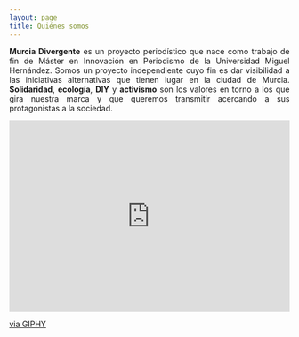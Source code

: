 ```yaml
---
layout: page
title: Quiénes somos
---
```


<p align="justify"><b>Murcia Divergente</b> es un proyecto periodístico que nace como trabajo de fin de Máster en Innovación en Periodismo de la Universidad Miguel Hernández. Somos un proyecto independiente cuyo fin es dar visibilidad a las iniciativas alternativas que tienen lugar en la ciudad de Murcia. <b>Solidaridad</b>, <b>ecología</b>, <b>DIY</b> y <b>activismo</b> son los valores en torno a los que gira nuestra marca y que queremos transmitir acercando a sus protagonistas a la sociedad.</p> 

<div style="width:100%;height:0;padding-bottom:68%;position:relative;"><iframe src="https://giphy.com/embed/EW7oIWlc3Nhyo" width="100%" height="100%" style="position:absolute" frameBorder="0" class="giphy-embed" allowFullScreen></iframe></div><p><a href="https://giphy.com/gifs/maquinas-EW7oIWlc3Nhyo">via GIPHY</a></p> 




   